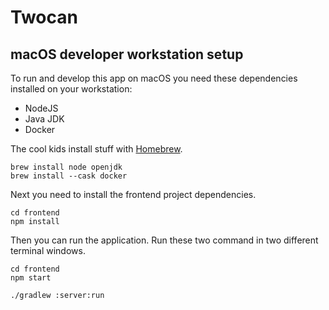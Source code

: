 # Twocan

## macOS developer workstation setup

To run and develop this app on macOS you need these dependencies installed on your workstation:

- NodeJS
- Java JDK
- Docker

The cool kids install stuff with [Homebrew](https://brew.sh/).

```
brew install node openjdk
brew install --cask docker
```

Next you need to install the frontend project dependencies.

```
cd frontend
npm install
```

Then you can run the application. Run these two command in two different terminal windows.

```
cd frontend
npm start
```

```
./gradlew :server:run
```
